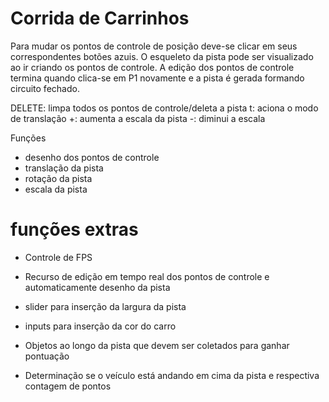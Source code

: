 # Corrida de Carrinhos

Para mudar os pontos de controle de posição deve-se clicar em seus correspondentes botões azuis.
O esqueleto da pista pode ser visualizado ao ir criando os pontos de controle.
A edição dos pontos de controle termina quando clica-se em P1 novamente e a pista é gerada formando circuito fechado.

DELETE: limpa todos os pontos de controle/deleta a pista
t: aciona o modo de translação
+: aumenta a escala da pista
-: diminui a escala

Funções
- desenho dos pontos de controle
- translação da pista
- rotação da pista
- escala da pista

# funções extras
- Controle de FPS
- Recurso de edição em tempo real dos pontos de controle e automaticamente desenho da pista
- slider para inserção da largura da pista
- inputs para inserção da cor do carro

- Objetos ao longo da pista que devem ser coletados para ganhar pontuação
- Determinação se o veículo está andando em cima da pista e respectiva contagem de pontos
